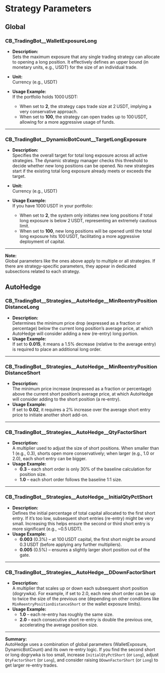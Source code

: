 # Strategy Parameters

## Global

### CB_TradingBot__WalletExposureLong
- **Description:**  
  Sets the maximum exposure that any single trading strategy can allocate to opening a long position. It effectively defines an upper bound (in monetary units, e.g., USDT) for the size of an individual trade.

- **Unit:**  
  Currency (e.g., USDT)

- **Usage Example:**  
  If the portfolio holds 1000 USDT:
  - When set to **2**, the strategy caps trade size at 2 USDT, implying a very conservative approach.
  - When set to **100**, the strategy can open trades up to 100 USDT, allowing for a more aggressive usage of funds.

---

### CB_TradingBot__DynamicBotCount__TargetLongExposure
- **Description:**  
  Specifies the overall target for total long exposure across all active strategies. The dynamic strategy manager checks this threshold to decide whether new long positions can be opened. No new strategies start if the existing total long exposure already meets or exceeds the target.

- **Unit:**  
  Currency (e.g., USDT)

- **Usage Example:**  
  If you have 1000 USDT in your portfolio:
  - When set to **2**, the system only initiates new long positions if total long exposure is below 2 USDT, representing an extremely cautious limit.
  - When set to **100**, new long positions will be opened until the total long exposure hits 100 USDT, facilitating a more aggressive deployment of capital.

---

**Note:**  
Global parameters like the ones above apply to multiple or all strategies. If there are strategy-specific parameters, they appear in dedicated subsections related to each strategy.

## AutoHedge

### CB_TradingBot__Strategies__AutoHedge__MinReentryPositionDistanceLong
- **Description:**  
  Determines the minimum price drop (expressed as a fraction or percentage) below the current long position’s average price, at which AutoHedge will consider adding a new (re-entry) long portion.
- **Usage Example:**  
  If set to **0.015**, it means a 1.5% decrease (relative to the average entry) is required to place an additional long order.

---

### CB_TradingBot__Strategies__AutoHedge__MinReentryPositionDistanceShort
- **Description:**  
  The minimum price increase (expressed as a fraction or percentage) above the current short position’s average price, at which AutoHedge will consider adding to the short position (a re-entry).
- **Usage Example:**  
  If set to **0.02**, it requires a 2% increase over the average short entry price to initiate another short add-on.

---

### CB_TradingBot__Strategies__AutoHedge__QtyFactorShort
- **Description:**  
  A multiplier used to adjust the size of short positions. When smaller than 1 (e.g., 0.3), shorts open more conservatively; when larger (e.g., 1.0 or 2.0), each short entry can be bigger.
- **Usage Example:**  
  - **0.3** – each short order is only 30% of the baseline calculation for position size.
  - **1.0** – each short order follows the baseline 1:1 size.

---

### CB_TradingBot__Strategies__AutoHedge__InitialQtyPctShort
- **Description:**  
  Defines the initial percentage of total capital allocated to the first short entry. If it’s too low, subsequent short entries (re-entry) might be very small. Increasing this helps ensure the second or third short entry is more significant (e.g., ~0.5 USDT).
- **Usage Example:**  
  - **0.003** (0.3%) – at 100 USDT capital, the first short might be around 0.3 USDT (before applying any further multipliers).
  - **0.005** (0.5%) – ensures a slightly larger short position out of the gate.

---

### CB_TradingBot__Strategies__AutoHedge__DDownFactorShort
- **Description:**  
  A multiplier that scales up or down each subsequent short position (dogrywka). For example, if set to 2.0, each new short order can be up to twice the size of the previous one (depending on other conditions like `MinReentryPositionDistanceShort` or the wallet exposure limits).
- **Usage Example:**  
  - **1.0** – each re-entry has roughly the same size.
  - **2.0** – each consecutive short re-entry is double the previous one, accelerating the average position size.

---

**Summary:**  
AutoHedge uses a combination of global parameters (WalletExposure, DynamicBotCount) and its own re-entry logic. If you find the second short or long dogrywka is too small, increase `InitialQtyPctShort` (or `Long`), adjust `QtyFactorShort` (or `Long`), and consider raising `DDownFactorShort` (or `Long`) to get larger re-entry trades.
